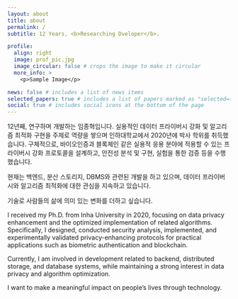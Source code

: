 ```yaml
---
layout: about
title: about
permalink: /
subtitle: 12 Years, <b>Researching Dveloper</b>.

profile:
  align: right
  image: prof_pic.jpg
  image_circular: false # crops the image to make it circular
  more_info: >
    <p>Sample Image</p>

news: false # includes a list of news items
selected_papers: true # includes a list of papers marked as "selected={true}"
social: true # includes social icons at the bottom of the page
---
```


12년째, 연구하며 개발하는 임종혁입니다. 실용적인 데이터 프라이버시 강화 및 알고리즘 최적화 구현을 주제로 역량을 쌓으며 인하대학교에서 2020년에 박사 학위를 취득했습니다.
구체적으로, 바이오인증과 블록체인 같은 실용적 응용 분야에 적용할 수 있는 프라이버시 강화 프로토콜을 설계하고, 안전성 분석 및 구현, 실험을 통한 검증 등을 수행했습니다. 

현재는 백엔드, 분산 스토리지, DBMS와 관련된 개발을 하고 있으며, 데이터 프라이버시와 알고리즘 최적화에 대한 관심을 지속하고 있습니다.

기술로 사람들의 삶에 의미 있는 변화를 더하고 싶습니다.


I received my Ph.D. from Inha University in 2020, focusing on data privacy enhancement and the optimized implementation of related algorithms.
Specifically, I designed, conducted security analysis, implemented, and experimentally validated privacy-enhancing protocols for practical applications such as biometric authentication and blockchain. 

Currently, I am involved in development related to backend, distributed storage, and database systems, while maintaining a strong interest in data privacy and algorithm optimization.

I want to make a meaningful impact on people’s lives through technology.

